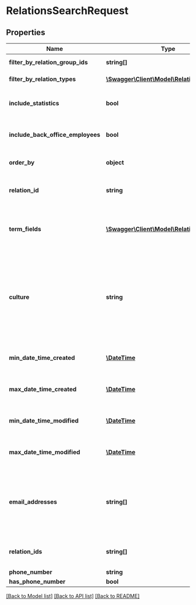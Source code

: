 # RelationsSearchRequest

## Properties
Name | Type | Description | Notes
------------ | ------------- | ------------- | -------------
**filter_by_relation_group_ids** | **string[]** | Filter by selected relation group id&#39;s. | [optional] 
**filter_by_relation_types** | [**\Swagger\Client\Model\RelationType[]**](RelationType.md) | Filter by selected relation types. | [optional] 
**include_statistics** | **bool** | Return statistics, like lists of unique localities of the relations. | [optional] 
**include_back_office_employees** | **bool** | Include back office employees if FilterByRelationTypes contains employees. | [optional] [default to false]
**order_by** | **object** | Order the results by the indicated relation field. | [optional] 
**relation_id** | **string** | Search by a specific relation Id. Used to return/refresh one search result. | [optional] 
**term_fields** | [**\Swagger\Client\Model\RelationTermField[]**](RelationTermField.md) | Search for given text (Term) indicated by the fields in the TermFields list. Required in case &#39;Term&#39; is given. | [optional] 
**culture** | **string** | The culture name in the format languagecode2-country/regioncode2. Available cultures: \&quot;nl-NL\&quot; and \&quot;en-GB\&quot;. If no or an unsupported culture is given the default culture is used (\&quot;nl-NL\&quot;). | [optional] 
**min_date_time_created** | [**\DateTime**](\DateTime.md) | Filter by items created at or after the minimum datetime created. | [optional] 
**max_date_time_created** | [**\DateTime**](\DateTime.md) | Filter by items created at or before the given maximum datetime created. | [optional] 
**min_date_time_modified** | [**\DateTime**](\DateTime.md) | Filter by items created at or after the minimum datetime modified. | [optional] 
**max_date_time_modified** | [**\DateTime**](\DateTime.md) | Filter by items modified at or before the given maximum datetime modified. | [optional] 
**email_addresses** | **string[]** | Filter by email address for relations. Multiple email addresses can be specified, all relations with any matching email address will be returned. | [optional] 
**relation_ids** | **string[]** | Search by specific task Ids. Used to return/refresh one search result. | [optional] 
**phone_number** | **string** |  | [optional] 
**has_phone_number** | **bool** |  | [optional] 

[[Back to Model list]](../README.md#documentation-for-models) [[Back to API list]](../README.md#documentation-for-api-endpoints) [[Back to README]](../README.md)


